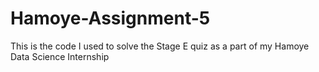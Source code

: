 # Hamoye-Assignment-5
This is the code I used to solve the Stage E quiz as a part of my Hamoye Data Science Internship
